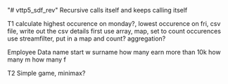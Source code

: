 "# vttp5_sdf_rev" 
Recursive calls itself and keeps calling itself

T1
calculate highest occurence on monday?, lowest occurence on fri, csv file, 
write out the csv details first
use array, map, set to count occurences
use streamfilter, put in a map and count?
aggregation?

Employee Data
name start w surname
how many earn more than 10k
how many m
how many f

T2
Simple game, minimax?



